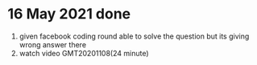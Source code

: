 16 May 2021 done
================================
1. given facebook coding round able to solve the question but its giving wrong answer there
2. watch video GMT20201108(24 minute)
